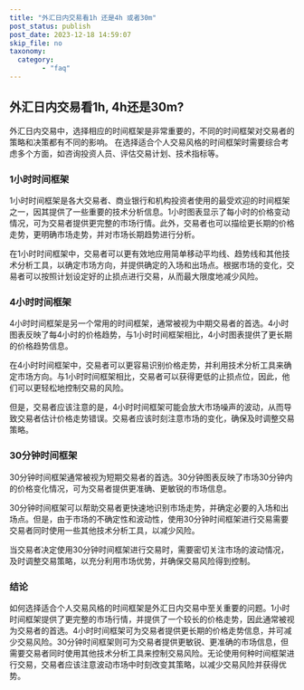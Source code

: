 ```yaml
---
title: "外汇日内交易看1h 还是4h 或者30m"
post_status: publish
post_date: 2023-12-18 14:59:07
skip_file: no
taxonomy:
  category:
        - "faq"
---
```


## 外汇日内交易看1h, 4h还是30m?

外汇日内交易中，选择相应的时间框架是非常重要的，不同的时间框架对交易者的策略和决策都有不同的影响。 在选择适合个人交易风格的时间框架时需要综合考虑多个方面，如咨询投资人员、评估交易计划、技术指标等。

### 1小时时间框架

1小时时间框架是各大交易者、商业银行和机构投资者使用的最受欢迎的时间框架之一，因其提供了一些重要的技术分析信息。1小时图表显示了每小时的价格变动情况，可为交易者提供更完整的市场行情。此外，交易者也可以描绘更长期的价格走势，更明确市场走势，并对市场长期趋势进行分析。

在1小时时间框架中，交易者可以更有效地应用简单移动平均线、趋势线和其他技术分析工具，以确定市场方向，并提供确定的入场和出场点。根据市场的变化，交易者可以按照计划设定好的止损点进行交易，从而最大限度地减少风险。

### 4小时时间框架

4小时时间框架是另一个常用的时间框架，通常被视为中期交易者的首选。4小时图表反映了每4小时的价格趋势，与1小时时间框架相比，4小时图表提供了更长期的价格趋势信息。

在4小时时间框架中，交易者可以更容易识别价格走势，并利用技术分析工具来确定市场方向。与1小时时间框架相比，交易者可以获得更低的止损点位，因此，他们可以更轻松地控制交易的风险。

但是，交易者应该注意的是，4小时时间框架可能会放大市场噪声的波动，从而导致交易者估计价格走势错误。交易者应该时刻注意市场的变化，确保及时调整交易策略。

### 30分钟时间框架

30分钟时间框架通常被视为短期交易者的首选。30分钟图表反映了市场30分钟内的价格变化情况，可为交易者提供更准确、更敏锐的市场信息。

30分钟时间框架可以帮助交易者更快速地识别市场走势，并确定必要的入场和出场点。但是，由于市场的不确定性和波动性，使用30分钟时间框架进行交易需要交易者同时使用一些其他技术分析工具，以减少风险。

当交易者决定使用30分钟时间框架进行交易时，需要密切关注市场的波动情况，及时调整交易策略，以充分利用市场优势，并确保交易风险得到控制。

### 结论

如何选择适合个人交易风格的时间框架是外汇日内交易中至关重要的问题。1小时时间框架提供了更完整的市场行情，并提供了一个较长的价格走势，因此通常被视为交易者的首选。4小时时间框架可为交易者提供更长期的价格走势信息，并可减少交易风险。30分钟时间框架则可为交易者提供更敏锐、更准确的市场信息，但需要交易者同时使用其他技术分析工具来控制交易风险。无论使用何种时间框架进行交易，交易者应该注意波动市场中时刻改变其策略，以减少交易风险并获得优势。
